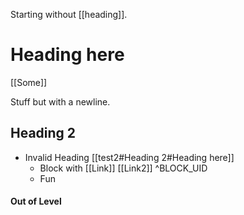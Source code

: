 Starting without [[heading]].
# Heading here

[[Some]]

Stuff but with
a newline.

## Heading 2

- Invalid Heading [[test2#Heading 2#Heading here]]
    - Block with [[Link]] [[Link2]] ^BLOCK_UID
  - Fun

#### Out of Level
